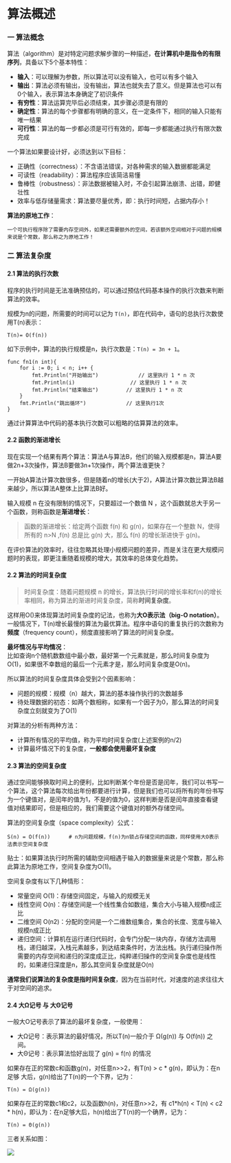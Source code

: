 # 算法概述

### 一 算法概念

算法（algorithm）是对特定问题求解步骤的一种描述，**在计算机中是指令的有限序列**，具备以下5个基本特性：

* **输入**：可以理解为参数，所以算法可以没有输入，也可以有多个输入
* **输出**：算法必须有输出，没有输出，算法也就失去了意义。但是算法也可以有0个输入，表示算法本身确定了初识条件
* **有穷性**：算法运算完毕后必须结束，其步骤必须是有限的
* **确定性**：算法的每个步骤都有明确的意义，在一定条件下，相同的输入只能有唯一结果
* **可行性**：算法的每一步都必须是可行有效的，即每一步都能通过执行有限次数完成

一个算法如果要设计好，必须达到以下目标：

* 正确性（correctness）：不含语法错误，对各种需求的输入数据都能满足
* 可读性（readability）：算法程序应该简洁易懂
* 鲁棒性（robustness）：非法数据被输入时，不会引起算法崩溃、出错，即健壮性
* 效率与低存储量需求：算法要尽量优秀，即：执行时间短，占据内存小！

**算法的原地工作**：

```text
一个可执行程序除了需要内存空间外，如果还需要额外的空间，若该额外空间相对于问题的规模来说是个常数，那么称之为原地工作！ 
```

### 二 算法复杂度

#### 2.1 算法的执行次数

程序的执行时间是无法准确预估的，可以通过预估代码基本操作的执行次数来判断算法的效率。

规模为n的问题，所需要的时间可以记为 `T(n)`，即在代码中，语句的总执行次数使用T\(n\)表示：

```text
T(n)= O(f(n)) 
```

如下示例中，算法的执行规模是n，执行次数是：`T(n) = 3n + 1`。

```text
func fn1(n int){
    for i := 0; i < n; i++ {
        fmt.Println("开始输出")             // 这里执行 1 * n 次
        fmt.Println(i)                  // 这里执行 1 * n 次
        fmt.Println("结束输出")         // 这里执行 1 * n 次
    }
    fmt.Println("跳出循环")             // 这里执行1次
}
```

通过计算算法中代码的基本执行次数可以粗略的估算算法的效率。

#### 2.2 函数的渐进增长

现在实现一个结果有两个算法：算法A与算法B，他们的输入规模都是n，算法A要做2n+3次操作，算法B要做3n+1次操作，两个算法谁更快？

一开始A算法计算次数很多，但是随着n的增长\(大于2\)，A算法计算次数比算法B越来越少，所以算法A整体上比算法B好。

输入规模 n 在没有限制的情况下，只要超过一个数值 N ，这个函数就总大于另一个函数，则称函数是**渐进增长**：

> 函数的渐进增长：给定两个函数 f\(n\) 和 g\(n\)，如果存在一个整数 N，使得所有的 n&gt;N ,f\(n\) 总是比 g\(n\) 大，那么 f\(n\) 的增长渐进快于 g\(n\)。

在评价算法的效率时，往往忽略其处理小规模问题的差异，而是关注在更大规模问题时的表现，即更注重随着规模的增大，其效率的总体变化趋势。

#### 2.2 算法的时间复杂度

> 时间复杂度：随着问题规模 n 的增长，算法执行时间的增长率和f\(n\)的增长率相同，称为算法的渐进时间复杂度，简称**时间复杂度**。

这样用O\(\)来体现算法时间复杂度的记法，也称为**大O表示法（big-O notation）**。一般情况下，T\(n\)增长最慢的算法为最优算法。程序中语句的重复执行的次数称为**频度**（frequency count），频度直接影响了算法的时间复杂度。

**最坏情况与平均情况**：  
比如查询n个随机数数组中最小数，最好第一个元素就是，那么时间复杂度为O\(1\)，如果很不幸数组的最后一个元素才是，那么时间复杂度是O\(n\)。

所以算法的时间复杂度具体会受到2个因素影响：

* 问题的规模：规模（n）越大，算法的基本操作执行的次数越多
* 待处理数据的初态：如两个数相称，如果有一个因子为0，那么算法的时间复杂度立刻就变为了O\(1\)

对算法的分析有两种方法：

* 计算所有情况的平均值，称为平均时间复杂度\(上述案例的n/2\)
* 计算最坏情况下的复杂度，**一般都会使用最坏复杂度**

#### 2.3 算法的空间复杂度

通过空间能够换取时间上的便利，比如判断某个年份是否是闰年，我们可以书写一个算法，这个算法每次给出年份都要进行计算，但是我们也可以将所有的年份书写为一个键值对，是闰年的值为1，不是的值为0，这样判断是否是闰年直接查看键值对结果即可，但是相应的，我们需要这个键值对的额外存储空间。

算法的空间复杂度（space complexity）公式：

```text
S(n) = O(f(n))      # n为问题规模，f(n)为n锁占存储空间的函数，同样使用大O表示法表示空间复杂度
```

贴士：如果算法执行时所需的辅助空间相遇于输入的数据量来说是个常数，那么称此算法为原地工作，空间复杂度为O\(1\)。

空间复杂度有以下几种情形：

* 常量空间 O\(1\)：存储空间固定，与输入的规模无关
* 线性空间 O\(n\)：存储空间是一个线性集合如数组，集合大小与输入规模n成正比
* 二维空间 O\(n2\)：分配的空间是一个二维数组集合，集合的长度、宽度与输入规模n成正比
* 递归空间：计算机在运行递归代码时，会专门分配一块内存，存储方法调用栈，递归越深，入栈元素越多，到达结束条件时，方法出栈。执行递归操作所需要的内存空间和递归的深度成正比，纯粹递归操作的空间复杂度也是线性的，如果递归深度是n，那么其空间复杂度就是O\(n\)

**通常我们说算法的复杂度是指时间复杂度**，因为在当前时代，对速度的追求往往大于对空间的追求。

#### 2.4 大Ω记号 与 大Θ记号

一般大O记号表示了算法的最坏复杂度，一般使用：

* 大Ω记号：表示算法的最好情况，所以T\(n\)一般介于 Ω\(g\(n\)\) 与 O\(f\(n\)\) 之间。
* 大Θ记号：表示算法恰好出现了 g\(n\) = f\(n\) 的情况

如果存在正的常数c和函数g\(n\)，对任意n&gt;&gt;2，有T\(n\) &gt; c \* g\(n\)，即认为：在n足够 大后，g\(n\)给出了T\(n\)的一个下界，记为：

```text
T(n) = Ω(g(n))
```

如果存在正的常数c1和c2，以及函数h\(n\)，对任意n&gt;&gt;2，有 c1\*h\(n\) &lt; T\(n\) &lt; c2 \* h\(n\)，即认为：在n足够大后，h\(n\)给出了T\(n\)的一个确界，记为：

```text
T(n) = Θ(g(n))
```

三者关系如图：  


![](https://github.com/overnote/over-algorithm/raw/master/images/structure/01-07.png)

